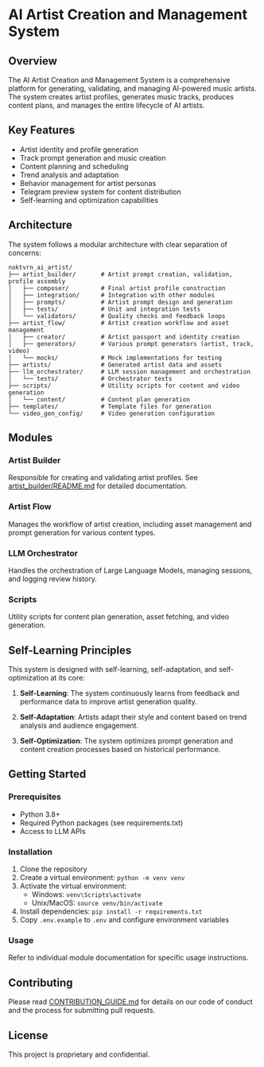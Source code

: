 # AI Artist Creation and Management System

## Overview
The AI Artist Creation and Management System is a comprehensive platform for generating, validating, and managing AI-powered music artists. The system creates artist profiles, generates music tracks, produces content plans, and manages the entire lifecycle of AI artists.

## Key Features
- Artist identity and profile generation
- Track prompt generation and music creation
- Content planning and scheduling
- Trend analysis and adaptation
- Behavior management for artist personas
- Telegram preview system for content distribution
- Self-learning and optimization capabilities

## Architecture
The system follows a modular architecture with clear separation of concerns:

```
noktvrn_ai_artist/
├── artist_builder/       # Artist prompt creation, validation, profile assembly
│   ├── composer/         # Final artist profile construction
│   ├── integration/      # Integration with other modules
│   ├── prompts/          # Artist prompt design and generation
│   ├── tests/            # Unit and integration tests
│   └── validators/       # Quality checks and feedback loops
├── artist_flow/          # Artist creation workflow and asset management
│   ├── creator/          # Artist passport and identity creation
│   ├── generators/       # Various prompt generators (artist, track, video)
│   └── mocks/            # Mock implementations for testing
├── artists/              # Generated artist data and assets
├── llm_orchestrator/     # LLM session management and orchestration
│   └── tests/            # Orchestrator tests
├── scripts/              # Utility scripts for content and video generation
│   └── content/          # Content plan generation
├── templates/            # Template files for generation
└── video_gen_config/     # Video generation configuration
```

## Modules

### Artist Builder
Responsible for creating and validating artist profiles. See [artist_builder/README.md](./artist_builder/README.md) for detailed documentation.

### Artist Flow
Manages the workflow of artist creation, including asset management and prompt generation for various content types.

### LLM Orchestrator
Handles the orchestration of Large Language Models, managing sessions, and logging review history.

### Scripts
Utility scripts for content plan generation, asset fetching, and video generation.

## Self-Learning Principles
This system is designed with self-learning, self-adaptation, and self-optimization at its core:

1. **Self-Learning**: The system continuously learns from feedback and performance data to improve artist generation quality.

2. **Self-Adaptation**: Artists adapt their style and content based on trend analysis and audience engagement.

3. **Self-Optimization**: The system optimizes prompt generation and content creation processes based on historical performance.

## Getting Started

### Prerequisites
- Python 3.8+
- Required Python packages (see requirements.txt)
- Access to LLM APIs

### Installation
1. Clone the repository
2. Create a virtual environment: `python -m venv venv`
3. Activate the virtual environment:
   - Windows: `venv\Scripts\activate`
   - Unix/MacOS: `source venv/bin/activate`
4. Install dependencies: `pip install -r requirements.txt`
5. Copy `.env.example` to `.env` and configure environment variables

### Usage
Refer to individual module documentation for specific usage instructions.

## Contributing
Please read [CONTRIBUTION_GUIDE.md](./CONTRIBUTION_GUIDE.md) for details on our code of conduct and the process for submitting pull requests.

## License
This project is proprietary and confidential.
